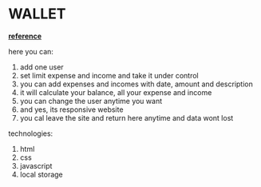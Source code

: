 # WALLET

[**reference**](https://wallet-gray.vercel.app)

here you can:

1. add one user
2. set limit expense and income and take it under control
3. you can add expenses and incomes with date, amount and description
4. it will calculate your balance, all your expense and income
5. you can change the user anytime you want
6. and yes, its responsive website
7. you cal leave the site and return here anytime and data wont lost

technologies:

1. html
2. css
3. javascript
4. local storage
